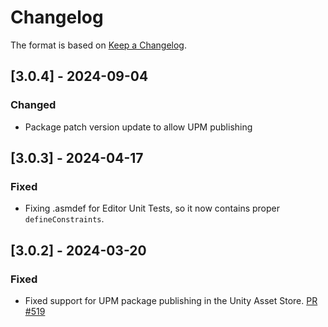 # Changelog

The format is based on [Keep a Changelog](https://keepachangelog.com/en/1.1.0/).

## [3.0.4] - 2024-09-04

### Changed

* Package patch version update to allow UPM publishing

## [3.0.3] - 2024-04-17

### Fixed

* Fixing .asmdef for Editor Unit Tests, so it now contains proper `defineConstraints`.

## [3.0.2] - 2024-03-20

### Fixed

* Fixed support for UPM package publishing in the Unity Asset Store. [PR #519](https://github.com/MixedRealityToolkit/MixedRealityToolkit-Unity/pull/519)
